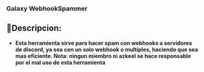 ### Galaxy WebhookSpammer
## 🔗Descripcion: 
- __Esta herramienta sirve para hacer spam con webhooks  a servidores de discord, ya sea con un solo webhook o multiples, haciendo que sea mas eficiente. **Nota**: ningun miembro ni azkeel se hace responsable por el mal uso de esta herramienta__ 

